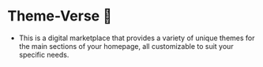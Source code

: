 # Theme-Verse 🌌 
- This is a digital marketplace that provides a variety of unique themes for the main sections of your homepage, all customizable to suit your specific needs.

